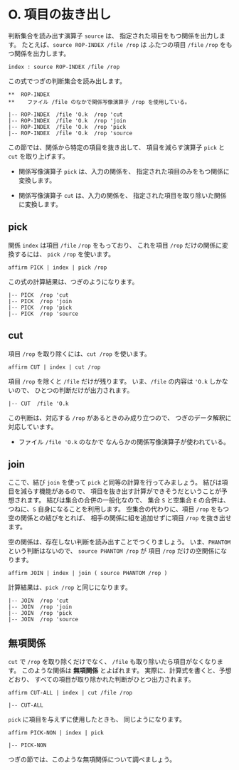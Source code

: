 # O. 項目の抜き出し


判断集合を読み出す演算子 `source` は、
指定された項目をもつ関係を出力します。
たとえば、`source ROP-INDEX /file /rop` は
ふたつの項目 `/file` `/rop` をもつ関係を出力します。

``` text
index : source ROP-INDEX /file /rop
```

この式でつぎの判断集合を読み出します。

``` text
**  ROP-INDEX
**    ファイル /file のなかで関係写像演算子 /rop を使用している。

|-- ROP-INDEX  /file 'O.k  /rop 'cut
|-- ROP-INDEX  /file 'O.k  /rop 'join
|-- ROP-INDEX  /file 'O.k  /rop 'pick
|-- ROP-INDEX  /file 'O.k  /rop 'source
```

この節では、関係から特定の項目を抜き出して、
項目を減らす演算子 `pick` と `cut` を取り上げます。

 - 関係写像演算子 `pick` は、入力の関係を、
   指定された項目のみをもつ関係に変換します。

 - 関係写像演算子 `cut` は、入力の関係を、
   指定された項目を取り除いた関係に変換します。


## pick

関係 `index` は項目 `/file` `/rop` をもっており、
これを項目 `/rop` だけの関係に変換するには、
`pick /rop` を使います。

``` text
affirm PICK | index | pick /rop
```

この式の計算結果は、つぎのようになります。

``` text
|-- PICK  /rop 'cut
|-- PICK  /rop 'join
|-- PICK  /rop 'pick
|-- PICK  /rop 'source
```


## cut

項目 `/rop` を取り除くには、`cut /rop` を使います。

``` text
affirm CUT | index | cut /rop
```

項目 `/rop` を除くと `/file` だけが残ります。
いま、`/file` の内容は `'O.k` しかないので、
ひとつの判断だけが出力されます。

``` text
|-- CUT  /file 'O.k
```

この判断は、対応する `/rop` があるときのみ成り立つので、
つぎのデータ解釈に対応しています。

 - ファイル `/file 'O.k` のなかで
   なんらかの関係写像演算子が使われている。


## join

ここで、結び `join` を使って
`pick` と同等の計算を行ってみましょう。
結びは項目を減らす機能があるので、
項目を抜き出す計算ができそうだということが予想されます。
結びは集合の合併の一般化なので、
集合 `S` と空集合 `E` の合併は、
つねに、`S` 自身になることを利用します。
空集合の代わりに、項目 `/rop` をもつ空の関係との結びをとれば、
相手の関係に組を追加せずに項目 `/rop` を抜き出せます。

空の関係は、存在しない判断を読み出すことでつくりましょう。
いま、`PHANTOM` という判断はないので、
`source PHANTOM /rop` が
項目 `/rop` だけの空関係になります。

``` text
affirm JOIN | index | join ( source PHANTOM /rop )
```

計算結果は、`pick /rop` と同じになります。

``` text
|-- JOIN  /rop 'cut
|-- JOIN  /rop 'join
|-- JOIN  /rop 'pick
|-- JOIN  /rop 'source
```


## 無項関係

`cut` で `/rop` を取り除くだけでなく、
`/file` も取り除いたら項目がなくなります。
このような関係は **無項関係** とよばれます。
実際に、計算式を書くと、予想どおり、
すべての項目が取り除かれた判断がひとつ出力されます。

``` text
affirm CUT-ALL | index | cut /file /rop
```
``` text
|-- CUT-ALL
```

`pick` に項目を与えずに使用したときも、
同じようになります。

``` text
affirm PICK-NON | index | pick
```
``` text
|-- PICK-NON
```

つぎの節では、このような無項関係について調べましょう。


[O.k]:   https://github.com/seinokatsuhiro/abc-of-koshucode/blob/master/draft/japanese/section/O/O.k

